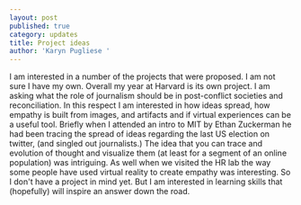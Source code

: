 ```yaml
---
layout: post
published: true
category: updates
title: Project ideas
author: 'Karyn Pugliese '
---
```

I am interested in a number of the projects that were proposed. I am not sure I have my own. Overall my year at Harvard is its own project. I am asking what the role of journalism should be in post-conflict societies and reconciliation. In this respect I am interested in how ideas spread, how empathy is built from images, and artifacts and if virtual experiences can be a useful tool. Briefly when I attended an intro to MIT by Ethan Zuckerman he had been tracing the spread of ideas regarding the last US election on twitter, (and singled out journalists.) The idea that you can trace and evolution of thought and visualize them (at least for a segment of an online population) was intriguing. As well when we visited the HR lab the way some people have used virtual reality to create empathy was interesting. So I don't have a project in mind yet. But I am interested in learning skills that (hopefully) will inspire an answer down the road.
